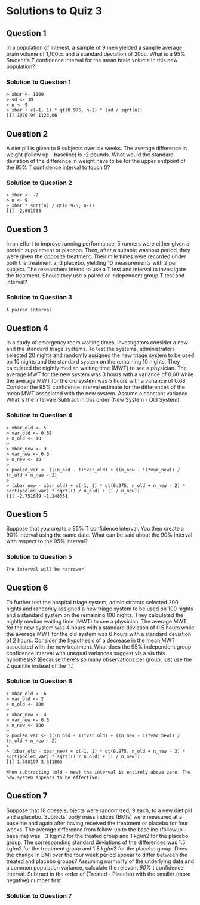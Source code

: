 # Solutions to Quiz 3

## Question 1
In a population of interest, a sample of 9 men yielded a sample average brain volume of 1,100cc and a standard deviation of 30cc. What is a 95% Student's T confidence interval for the mean brain volume in this new population?

### Solution to Question 1
```
> xbar <- 1100
> sd <- 30
> n <- 9
> xbar + c(-1, 1) * qt(0.975, n-1) * (sd / sqrt(n))
[1] 1076.94 1123.06
```

## Question 2
A diet pill is given to 9 subjects over six weeks. The average difference in weight (follow up - baseline) is -2 pounds. What would the standard deviation of the difference in weight have to be for the upper endpoint of the 95% T confidence interval to touch 0?

### Solution to Question 2
```
> xbar <- -2
> n <- 9
> xbar * sqrt(n) / qt(0.975, n-1)
[1] -2.601903
```

## Question 3
In an effort to improve running performance, 5 runners were either given a protein supplement or placebo. Then, after a suitable washout period, they were given the opposite treatment. Their mile times were recorded under both the treatment and placebo, yielding 10 measurements with 2 per subject. The researchers intend to use a T test and interval to investigate the treatment. Should they use a paired or independent group T test and interval?

### Solution to Question 3
```
A paired interval
```


## Question 4
In a study of emergency room waiting times, investigators consider a new and the standard triage systems. To test the systems, administrators selected 20 nights and randomly assigned the new triage system to be used on 10 nights and the standard system on the remaining 10 nights. They calculated the nightly median waiting time (MWT) to see a physician. The average MWT for the new system was 3 hours with a variance of 0.60 while the average MWT for the old system was 5 hours with a variance of 0.68. Consider the 95% confidence interval estimate for the differences of the mean MWT associated with the new system. Assume a constant variance. What is the interval? Subtract in this order (New System - Old System).


### Solution to Question 4
```
> xbar_old <- 5
> var_old <- 0.68
> n_old <- 10
> 
> xbar_new <- 3
> var_new <- 0.6
> n_new <- 10
> 
> pooled_var <- (((n_old - 1)*var_old) + ((n_new - 1)*var_new)) / (n_old + n_new - 2)
> 
> (xbar_new - xbar_old) + c(-1, 1) * qt(0.975, n_old + n_new - 2) * sqrt(pooled_var) * sqrt((1 / n_old) + (1 / n_new))
[1] -2.751649 -1.248351
```


## Question 5
Suppose that you create a 95% T confidence interval. You then create a 90% interval using the same data. What can be said about the 90% interval with respect to the 95% interval?

### Solution to Question 5
```
The interval will be narrower.
```


## Question 6
To further test the hospital triage system, administrators selected 200 nights and randomly assigned a new triage system to be used on 100 nights and a standard system on the remaining 100 nights. They calculated the nightly median waiting time (MWT) to see a physician. The average MWT for the new system was 4 hours with a standard deviation of 0.5 hours while the average MWT for the old system was 6 hours with a standard deviation of 2 hours. Consider the hypothesis of a decrease in the mean MWT associated with the new treatment. What does the 95% independent group confidence interval with unequal variances suggest vis a vis this hypothesis? (Because there's so many observations per group, just use the Z quantile instead of the T.)

### Solution to Question 6
```
> xbar_old <- 6
> var_old <- 2
> n_old <- 100
> 
> xbar_new <- 4
> var_new <- 0.5
> n_new <- 100
> 
> pooled_var <- (((n_old - 1)*var_old) + ((n_new - 1)*var_new)) / (n_old + n_new - 2)
> 
> (xbar_old - xbar_new) + c(-1, 1) * qt(0.975, n_old + n_new - 2) * sqrt(pooled_var) * sqrt((1 / n_old) + (1 / n_new))
[1] 1.688197 2.311803

When subtracting (old - new) the interval is entirely above zero. The new system appears to be effective.
```

## Question 7
Suppose that 18 obese subjects were randomized, 9 each, to a new diet pill and a placebo. Subjects’ body mass indices (BMIs) were measured at a baseline and again after having received the treatment or placebo for four weeks. The average difference from follow-up to the baseline (followup - baseline) was −3 kg/m2 for the treated group and 1 kg/m2 for the placebo group. The corresponding standard deviations of the differences was 1.5 kg/m2 for the treatment group and 1.8 kg/m2 for the placebo group. Does the change in BMI over the four week period appear to differ between the treated and placebo groups? Assuming normality of the underlying data and a common population variance, calculate the relevant *90%* t confidence interval. Subtract in the order of (Treated - Placebo) with the smaller (more negative) number first.

### Solution to Question 7
```
